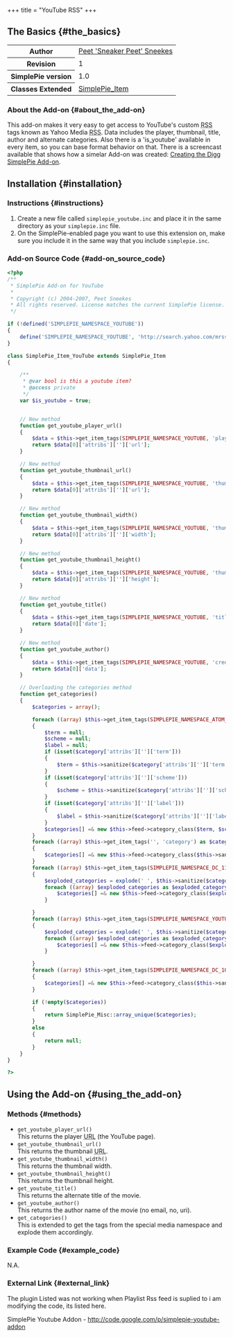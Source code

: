 +++
title = "YouTube RSS"
+++

## The Basics {#the_basics}

<table class="inline">
<tbody>
<tr>
<th>Author</th>
<td><a href="http://beta.sneakerpeet.com">Peet 'Sneaker Peet' Sneekes</a></td>
</tr>
<tr>
<th>Revision</th>
<td>1</td>
</tr>
<tr>
<th>SimplePie version</th>
<td>1.0</td>
</tr>
<tr>
<th>Classes Extended</th>
<td><a href="@/wiki/reference/simplepie_item/_index.md">SimplePie_Item</a></td>
</tr>
</tbody>
</table>

### About the Add-on {#about_the_add-on}

This add-on makes it very easy to get access to YouTube's custom <abbr title="Rich Site Summary">RSS</abbr> tags known as Yahoo Media <abbr title="Rich Site Summary">RSS</abbr>. Data includes the player, thumbnail, title, author and alternate categories. Also there is a 'is_youtube' available in every item, so you can base format behavior on that. There is a screencast available that shows how a simelar Add-on was created: [Creating the Digg SimplePie Add-on](/tutorials/simplepie_digg_addon.mov "http://simplepie.org/tutorials/simplepie_digg_addon.mov").

## Installation {#installation}

### Instructions {#instructions}

1.  Create a new file called `simplepie_youtube.inc` and place it in the same directory as your `simplepie.inc` file.
2.  On the SimplePie-enabled page you want to use this extension on, make sure you include it in the same way that you include `simplepie.inc`.

### Add-on Source Code {#add-on_source_code}

```php
<?php
/**
 * SimplePie Add-on for YouTube
 *
 * Copyright (c) 2004-2007, Peet Sneekes
 * All rights reserved. License matches the current SimplePie license.
 */

if (!defined('SIMPLEPIE_NAMESPACE_YOUTUBE'))
{
    define('SIMPLEPIE_NAMESPACE_YOUTUBE', 'http://search.yahoo.com/mrss/');
}

class SimplePie_Item_YouTube extends SimplePie_Item
{

    /**
     * @var bool is this a youtube item?
     * @access private
     */
    var $is_youtube = true;


    // New method
    function get_youtube_player_url()
    {
        $data = $this->get_item_tags(SIMPLEPIE_NAMESPACE_YOUTUBE, 'player');
        return $data[0]['attribs']['']['url'];
    }

    // New method
    function get_youtube_thumbnail_url()
    {
        $data = $this->get_item_tags(SIMPLEPIE_NAMESPACE_YOUTUBE, 'thumbnail');
        return $data[0]['attribs']['']['url'];
    }

    // New method
    function get_youtube_thumbnail_width()
    {
        $data = $this->get_item_tags(SIMPLEPIE_NAMESPACE_YOUTUBE, 'thumbnail');
        return $data[0]['attribs']['']['width'];
    }

    // New method
    function get_youtube_thumbnail_height()
    {
        $data = $this->get_item_tags(SIMPLEPIE_NAMESPACE_YOUTUBE, 'thumbnail');
        return $data[0]['attribs']['']['height'];
    }

    // New method
    function get_youtube_title()
    {
        $data = $this->get_item_tags(SIMPLEPIE_NAMESPACE_YOUTUBE, 'title');
        return $data[0]['date'];
    }

    // New method
    function get_youtube_author()
    {
        $data = $this->get_item_tags(SIMPLEPIE_NAMESPACE_YOUTUBE, 'credit');
        return $data[0]['data'];
    }

    // Overloading the categories method
    function get_categories()
    {
        $categories = array();

        foreach ((array) $this->get_item_tags(SIMPLEPIE_NAMESPACE_ATOM_10, 'category') as $category)
        {
            $term = null;
            $scheme = null;
            $label = null;
            if (isset($category['attribs']['']['term']))
            {
                $term = $this->sanitize($category['attribs']['']['term'], SIMPLEPIE_CONSTRUCT_TEXT);
            }
            if (isset($category['attribs']['']['scheme']))
            {
                $scheme = $this->sanitize($category['attribs']['']['scheme'], SIMPLEPIE_CONSTRUCT_TEXT);
            }
            if (isset($category['attribs']['']['label']))
            {
                $label = $this->sanitize($category['attribs']['']['label'], SIMPLEPIE_CONSTRUCT_TEXT);
            }
            $categories[] =& new $this->feed->category_class($term, $scheme, $label);
        }
        foreach ((array) $this->get_item_tags('', 'category') as $category)
        {
            $categories[] =& new $this->feed->category_class($this->sanitize($category['data'], SIMPLEPIE_CONSTRUCT_TEXT), null, null);
        }
        foreach ((array) $this->get_item_tags(SIMPLEPIE_NAMESPACE_DC_11, 'subject') as $category)
        {
            $exploded_categories = explode(' ', $this->sanitize($category['data'], SIMPLEPIE_CONSTRUCT_TEXT));
            foreach ((array) $exploded_categories as $exploded_category) {
                $categories[] =& new $this->feed->category_class($exploded_category, null, null);
            }

        }
        foreach ((array) $this->get_item_tags(SIMPLEPIE_NAMESPACE_YOUTUBE, 'category') as $category)
        {
            $exploded_categories = explode(' ', $this->sanitize($category['data'], SIMPLEPIE_CONSTRUCT_TEXT));
            foreach ((array) $exploded_categories as $exploded_category) {
                $categories[] =& new $this->feed->category_class($exploded_category, null, null);
            }

        }
        foreach ((array) $this->get_item_tags(SIMPLEPIE_NAMESPACE_DC_10, 'subject') as $category)
        {
            $categories[] =& new $this->feed->category_class($this->sanitize($category['data'], SIMPLEPIE_CONSTRUCT_TEXT), null, null);
        }

        if (!empty($categories))
        {
            return SimplePie_Misc::array_unique($categories);
        }
        else
        {
            return null;
        }
    }
}

?>
```

## Using the Add-on {#using_the_add-on}

### Methods {#methods}

- `get_youtube_player_url()`  
  This returns the player <abbr title="Uniform Resource Locator">URL</abbr> (the YouTube page).
- `get_youtube_thumbnail_url()`  
  This returns the thumbnail <abbr title="Uniform Resource Locator">URL</abbr>.
- `get_youtube_thumbnail_width()`  
  This returns the thumbnail width.
- `get_youtube_thumbnail_height()`  
  This returns the thumbnail height.
- `get_youtube_title()`  
  This returns the alternate title of the movie.
- `get_youtube_author()`  
  This returns the author name of the movie (no email, no, uri).
- `get_categories()`  
  This is extended to get the tags from the special media namespace and explode them accordingly.

### Example Code {#example_code}

N.A.

### External Link {#external_link}

The plugin Listed was not working when Playlist Rss feed is suplied to i am modifying the code, its listed here.

SimplePie Youtube Addon - <http://code.google.com/p/simplepie-youtube-addon>
